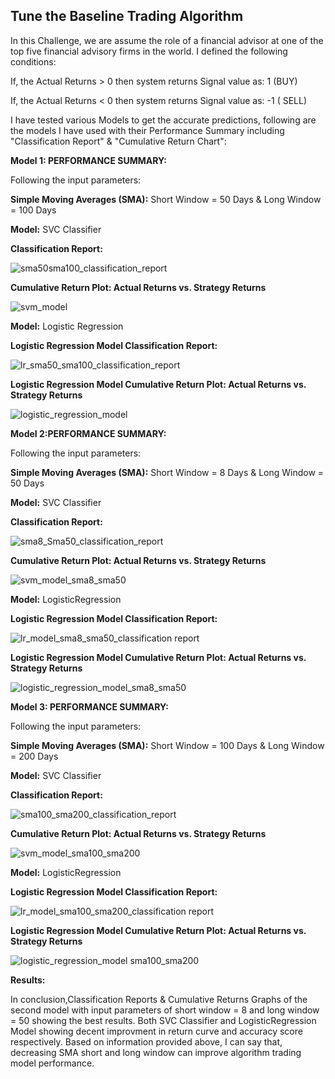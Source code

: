 ## Tune the Baseline Trading Algorithm

In this Challenge, we are assume the role of a financial advisor at one of the top five financial advisory firms in the world. 
I defined the following conditions:

If, the Actual Returns > 0 then system returns Signal value as: 1 (BUY)

If, the Actual Returns < 0 then system returns Signal value as: -1 ( SELL)

I have tested various Models to get the accurate predictions, following are the models I have used with their Performance Summary including "Classification Report" & "Cumulative Return Chart":

**Model 1: PERFORMANCE SUMMARY:**

Following the input parameters:

**Simple Moving Averages (SMA):**
Short Window = 50 Days & Long Window = 100 Days

**Model:**
SVC Classifier

**Classification Report:**

![sma50sma100_classification_report](https://user-images.githubusercontent.com/110307714/206935883-61b39aa4-e731-4867-96f6-25adf243bf47.png)


**Cumulative Return Plot: Actual Returns vs. Strategy Returns**


![svm_model](https://user-images.githubusercontent.com/110307714/206935948-360fd4ac-7013-494d-81c8-a909ae0e99a1.PNG)

**Model:**
Logistic Regression

**Logistic Regression Model Classification Report:**


![lr_sma50_sma100_classification_report](https://user-images.githubusercontent.com/110307714/206935999-202179ae-bf5e-4da5-a799-978fab6b23cd.png)


**Logistic Regression Model Cumulative Return Plot: Actual Returns vs. Strategy Returns**


![logistic_regression_model](https://user-images.githubusercontent.com/110307714/206936027-7a1c7829-03a7-444c-b1ed-2f2a471c6c1b.PNG)


**Model 2:PERFORMANCE SUMMARY:**

Following the input parameters:

**Simple Moving Averages (SMA):**
Short Window = 8 Days & Long Window = 50 Days

**Model:**
SVC Classifier

**Classification Report:**

![sma8_Sma50_classification_report](https://user-images.githubusercontent.com/110307714/206936103-7845efc5-0f2a-47fb-8cb3-0d8c4ad72e8a.png)

**Cumulative Return Plot: Actual Returns vs. Strategy Returns**

![svm_model_sma8_sma50](https://user-images.githubusercontent.com/110307714/206936160-bffcff2e-4cbc-4d86-9879-141415dc0fe7.PNG)


**Model:**
LogisticRegression

**Logistic Regression Model Classification Report:**

![lr_model_sma8_sma50_classification report](https://user-images.githubusercontent.com/110307714/206936196-012d4f3d-2404-464f-bab0-963d5c8a3d2d.png)


**Logistic Regression Model Cumulative Return Plot: Actual Returns vs.  Strategy Returns**

![logistic_regression_model_sma8_sma50](https://user-images.githubusercontent.com/110307714/206936207-36ece23d-8f43-4cc2-ac72-9420ede179cc.PNG)



**Model 3:  PERFORMANCE SUMMARY:**

Following  the input parameters:

**Simple Moving Averages (SMA):**
Short Window = 100 Days & Long Window = 200 Days

**Model:**
SVC Classifier

**Classification Report:**


![sma100_sma200_classification_report](https://user-images.githubusercontent.com/110307714/206936300-b5211638-cf06-4cc3-9e68-148f1916f67e.png)



**Cumulative Return Plot: Actual Returns vs. Strategy Returns**


![svm_model_sma100_sma200](https://user-images.githubusercontent.com/110307714/206936314-e3ed826d-0b8b-4e7a-9403-24313188ffec.PNG)


**Model:**
LogisticRegression

**Logistic Regression Model Classification Report:**

![lr_model_sma100_sma200_classification report](https://user-images.githubusercontent.com/110307714/206936350-2fe54a69-64d0-46cf-b2fb-6e94dff078b2.png)

**Logistic Regression Model Cumulative Return Plot: Actual Returns vs. Strategy Returns**

![logistic_regression_model sma100_sma200](https://user-images.githubusercontent.com/110307714/206936362-a749600b-9c25-48b2-b534-88083966f918.PNG)


**Results:**

In conclusion,Classification Reports & Cumulative Returns Graphs of the second model with input parameters of short window = 8 and long window = 50 showing the best results. Both SVC Classifier and LogisticRegression Model showing decent improvment in return curve and accuracy score respectively. Based on information provided above, I can say that, decreasing SMA short and long window can improve algorithm trading model performance. 
